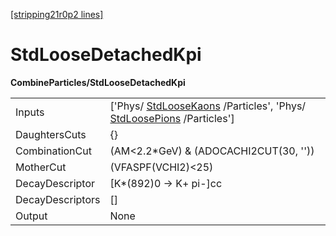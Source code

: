 [[stripping21r0p2 lines]](./stripping21r0p2-index)

# StdLooseDetachedKpi

**CombineParticles/StdLooseDetachedKpi**

|                  |                                                                                                                                              |
|------------------|----------------------------------------------------------------------------------------------------------------------------------------------|
| Inputs           | ['Phys/ [StdLooseKaons](./stripping21r0p2-stdloosekaons) /Particles', 'Phys/ [StdLoosePions](./stripping21r0p2-stdloosepions) /Particles'] |
| DaughtersCuts    | {}                                                                                                                                           |
| CombinationCut   | (AM\<2.2\*GeV) & (ADOCACHI2CUT(30, ''))                                                                                                      |
| MotherCut        | (VFASPF(VCHI2)\<25)                                                                                                                          |
| DecayDescriptor  | [K\*(892)0 -\> K+ pi-]cc                                                                                                                   |
| DecayDescriptors | []                                                                                                                                         |
| Output           | None                                                                                                                                         |
